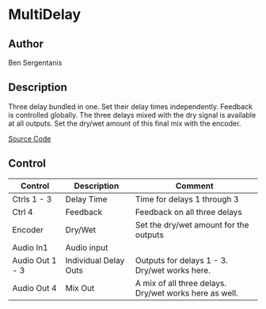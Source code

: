 # MultiDelay

## Author

Ben Sergentanis

## Description
Three delay bundled in one. Set their delay times independently. Feedback is controlled globally.
The three delays mixed with the dry signal is available at all outputs.
Set the dry/wet amount of this final mix with the encoder.

[Source Code](https://github.com/electro-smith/DaisyExamples/tree/master/patch/MultiDelay)

## Control

| Control | Description | Comment |
| --- | --- | --- |
| Ctrls 1 - 3 | Delay Time | Time for delays 1 through 3 |
| Ctrl 4 | Feedback | Feedback on all three delays |
| Encoder | Dry/Wet | Set the dry/wet amount for the outputs |
| Audio In1 | Audio input | |
| Audio Out 1 - 3 | Individual Delay Outs | Outputs for delays 1 - 3. Dry/wet works here. |  
| Audio Out 4 | Mix Out | A mix of all three delays. Dry/wet works here as well. |



